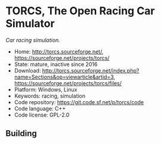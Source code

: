 # TORCS, The Open Racing Car Simulator

_Car racing simulation._

- Home: http://torcs.sourceforge.net/, https://sourceforge.net/projects/torcs/
- State: mature, inactive since 2016 
- Download: http://torcs.sourceforge.net/index.php?name=Sections&op=viewarticle&artid=3, https://sourceforge.net/projects/torcs/files/
- Platform: Windows, Linux
- Keywords: racing, simulation
- Code repository: https://git.code.sf.net/p/torcs/code
- Code language: C++
- Code license: GPL-2.0

## Building

